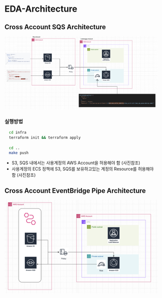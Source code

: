 # EDA-Architecture

## Cross Account SQS Architecture

![1](./public/1.png)

### 실행방법

```sh
  cd infra
  terraform init && terraform apply

  cd ..
  make push
```

- S3, SQS 내에서는 사용계정의 AWS Account을 허용해야 함 (사진참조)
- 사용계정의 ECS 정책에 S3, SQS를 보유하고있는 계정의 Resource를 허용해야 함 (사진참조)

## Cross Account EventBridge Pipe Architecture

![2](./public/2.png)
